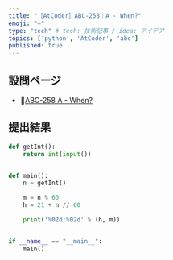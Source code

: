 ```yaml
---
title: "［AtCoder］ABC-258｜A - When?"
emoji: "⌨️"
type: "tech" # tech: 技術記事 / idea: アイデア
topics: ['python', 'AtCoder', 'abc']
published: true
---
```


## 設問ページ

- 🔗[ABC-258 A - When?](https://atcoder.jp/contests/abc258/tasks/abc258_a)

## 提出結果

```python
def getInt():
    return int(input())


def main():
    n = getInt()

    m = n % 60
    h = 21 + n // 60

    print('%02d:%02d' % (h, m))


if __name__ == "__main__":
    main()
```
